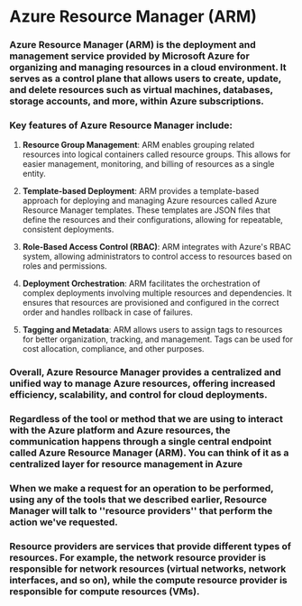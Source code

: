 # Azure Resource Manager (ARM)

### Azure Resource Manager (ARM) is the deployment and management service provided by Microsoft Azure for organizing and managing resources in a cloud environment. It serves as a control plane that allows users to create, update, and delete resources such as virtual machines, databases, storage accounts, and more, within Azure subscriptions. 

### Key features of Azure Resource Manager include:

1. **Resource Group Management**: ARM enables grouping related resources into logical containers called resource groups. This allows for easier management, monitoring, and billing of resources as a single entity.

2. **Template-based Deployment**: ARM provides a template-based approach for deploying and managing Azure resources called Azure Resource Manager templates. These templates are JSON files that define the resources and their configurations, allowing for repeatable, consistent deployments.

3. **Role-Based Access Control (RBAC)**: ARM integrates with Azure's RBAC system, allowing administrators to control access to resources based on roles and permissions.

4. **Deployment Orchestration**: ARM facilitates the orchestration of complex deployments involving multiple resources and dependencies. It ensures that resources are provisioned and configured in the correct order and handles rollback in case of failures.

5. **Tagging and Metadata**: ARM allows users to assign tags to resources for better organization, tracking, and management. Tags can be used for cost allocation, compliance, and other purposes.

### Overall, Azure Resource Manager provides a centralized and unified way to manage Azure resources, offering increased efficiency, scalability, and control for cloud deployments.

### Regardless of the tool or method that we are using to interact with the Azure platform and Azure resources, the communication happens through a single central endpoint called Azure Resource Manager (ARM). You can think of it as a centralized layer for resource management in Azure

### When we make a request for an operation to be performed, using any of the tools that we described earlier, Resource Manager will talk to ''resource providers'' that perform the action we've requested.

### Resource providers are services that provide different types of resources. For example, the network resource provider is responsible for network resources (virtual networks, network interfaces, and so on), while the compute resource provider is responsible for compute resources (VMs).



